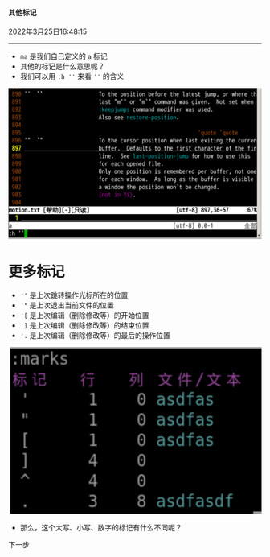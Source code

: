 #### 其他标记

2022年3月25日16:48:15

---

- `ma` 是我们自己定义的 `a` 标记
- 其他的标记是什么意思呢？
- 我们可以用 `:h ''` 来看 `''` 的含义

![图片描述](4.3_其他标记.assets/uid1190679-20210128-1611795271314.png)

# 更多标记

- `''` 是上次跳转操作光标所在的位置
- `'"` 是上次退出当前文件的位置
- `'[` 是上次编辑（删除修改等）的开始位置
- `']` 是上次编辑（删除修改等）的结束位置
- `'.` 是上次编辑（删除修改等）的最后的操作位置

![图片描述](4.3_其他标记.assets/uid1190679-20210709-1625829522831.png)

- 那么，这个大写、小写、数字的标记有什么不同呢？



下一步